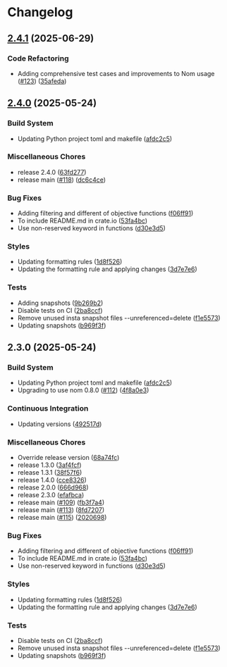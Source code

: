# Changelog

## [2.4.1](https://github.com/dandxy89/lp_parser_rs/compare/lp_parser_rs-v2.4.0...lp_parser_rs-v2.4.1) (2025-06-29)


### Code Refactoring

* Adding comprehensive test cases and improvements to Nom usage ([#123](https://github.com/dandxy89/lp_parser_rs/issues/123)) ([35afeda](https://github.com/dandxy89/lp_parser_rs/commit/35afedad25cc9539774d7e155cafe218d681b5de))

## [2.4.0](https://github.com/dandxy89/lp_parser_rs/compare/lp_parser_rs-v2.3.0...lp_parser_rs-v2.4.0) (2025-05-24)


### Build System

* Updating Python project toml and makefile ([afdc2c5](https://github.com/dandxy89/lp_parser_rs/commit/afdc2c58b47c4f657a8724c9da02d5e93c548e33))


### Miscellaneous Chores

* release 2.4.0 ([63fd277](https://github.com/dandxy89/lp_parser_rs/commit/63fd2773fe2375b2e2f95b603287cdf1683934f6))
* release main ([#118](https://github.com/dandxy89/lp_parser_rs/issues/118)) ([dc6c4ce](https://github.com/dandxy89/lp_parser_rs/commit/dc6c4cefc9c49d4658837748602cb68be4d47449))


### Bug Fixes

* Adding filtering and different of objective functions ([f06ff91](https://github.com/dandxy89/lp_parser_rs/commit/f06ff9141e09a18b373d30af1f9449e21d0a5aa3))
* To include README.md in crate.io ([53fa4bc](https://github.com/dandxy89/lp_parser_rs/commit/53fa4bc9027606cd772f3462d515746dd1522b95))
* Use non-reserved keyword in functions ([d30e3d5](https://github.com/dandxy89/lp_parser_rs/commit/d30e3d5d5110d5f53021c515a611af0260d45209))


### Styles

* Updating formatting rules ([1d8f526](https://github.com/dandxy89/lp_parser_rs/commit/1d8f526c174d588a1d49fc19e85a89501d91514d))
* Updating the formatting rule and applying changes ([3d7e7e6](https://github.com/dandxy89/lp_parser_rs/commit/3d7e7e6e192c1fc97a3171d0c010c6198a4af0cb))


### Tests

* Adding snapshots ([9b269b2](https://github.com/dandxy89/lp_parser_rs/commit/9b269b27faae6620b35c4de78f49cd60688908fb))
* Disable tests on CI ([2ba8ccf](https://github.com/dandxy89/lp_parser_rs/commit/2ba8ccfd5c1394a917dab4d19021c45de8ef6a93))
* Remove unused insta snapshot files --unreferenced=delete ([f1e5573](https://github.com/dandxy89/lp_parser_rs/commit/f1e557300434016d0f03cc3178055bd4d02296d8))
* Updating snapshots ([b969f3f](https://github.com/dandxy89/lp_parser_rs/commit/b969f3fc679723f4b2a3f587968d0d52a24a35fc))

## 2.3.0 (2025-05-24)


### Build System

* Updating Python project toml and makefile ([afdc2c5](https://github.com/dandxy89/lp_parser_rs/commit/afdc2c58b47c4f657a8724c9da02d5e93c548e33))
* Upgrading to use nom 0.8.0 ([#112](https://github.com/dandxy89/lp_parser_rs/issues/112)) ([4f8a0e3](https://github.com/dandxy89/lp_parser_rs/commit/4f8a0e326aaad54ad76eb88ebbb2775ea6740454))


### Continuous Integration

* Updating versions ([492517d](https://github.com/dandxy89/lp_parser_rs/commit/492517d9e257608d39aa70cf2bdd8b9e8ca98f5b))


### Miscellaneous Chores

* Override release version ([68a74fc](https://github.com/dandxy89/lp_parser_rs/commit/68a74fc2e8709550571aacd945fd06be2695719c))
* release 1.3.0 ([3af4fcf](https://github.com/dandxy89/lp_parser_rs/commit/3af4fcf18a388140faf324bd5f2459aef65d9f75))
* release 1.3.1 ([38f57f6](https://github.com/dandxy89/lp_parser_rs/commit/38f57f6b6aa98b2c1012a903f628718245959ffc))
* release 1.4.0 ([cce8326](https://github.com/dandxy89/lp_parser_rs/commit/cce8326881b55e8b070f58665812e2b3e40e1624))
* release 2.0.0 ([666d968](https://github.com/dandxy89/lp_parser_rs/commit/666d968d1c47d5e7eff2618f702ecb1da74a1295))
* release 2.3.0 ([efafbca](https://github.com/dandxy89/lp_parser_rs/commit/efafbcae561ea76e020156e5f3d9fc7c273e4156))
* release main ([#109](https://github.com/dandxy89/lp_parser_rs/issues/109)) ([fb3f7a4](https://github.com/dandxy89/lp_parser_rs/commit/fb3f7a45a5414958a9aff22369122616cd1e7a2d))
* release main ([#113](https://github.com/dandxy89/lp_parser_rs/issues/113)) ([8fd7207](https://github.com/dandxy89/lp_parser_rs/commit/8fd72073d046c6efb5a11acc58a9be1b3133faea))
* release main ([#115](https://github.com/dandxy89/lp_parser_rs/issues/115)) ([2020698](https://github.com/dandxy89/lp_parser_rs/commit/202069826a905432cb549a0887e3193d868f0fea))


### Bug Fixes

* Adding filtering and different of objective functions ([f06ff91](https://github.com/dandxy89/lp_parser_rs/commit/f06ff9141e09a18b373d30af1f9449e21d0a5aa3))
* To include README.md in crate.io ([53fa4bc](https://github.com/dandxy89/lp_parser_rs/commit/53fa4bc9027606cd772f3462d515746dd1522b95))
* Use non-reserved keyword in functions ([d30e3d5](https://github.com/dandxy89/lp_parser_rs/commit/d30e3d5d5110d5f53021c515a611af0260d45209))


### Styles

* Updating formatting rules ([1d8f526](https://github.com/dandxy89/lp_parser_rs/commit/1d8f526c174d588a1d49fc19e85a89501d91514d))
* Updating the formatting rule and applying changes ([3d7e7e6](https://github.com/dandxy89/lp_parser_rs/commit/3d7e7e6e192c1fc97a3171d0c010c6198a4af0cb))


### Tests

* Disable tests on CI ([2ba8ccf](https://github.com/dandxy89/lp_parser_rs/commit/2ba8ccfd5c1394a917dab4d19021c45de8ef6a93))
* Remove unused insta snapshot files --unreferenced=delete ([f1e5573](https://github.com/dandxy89/lp_parser_rs/commit/f1e557300434016d0f03cc3178055bd4d02296d8))
* Updating snapshots ([b969f3f](https://github.com/dandxy89/lp_parser_rs/commit/b969f3fc679723f4b2a3f587968d0d52a24a35fc))
